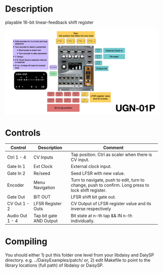 # Description
playable 16-bit linear-feedback shift register

![module overview](overview.png)

# Controls
| Control | Description | Comment |
| --- | --- | --- |
| Ctrl 1 - 4 | CV Inputs | Tap position. Ctrl as scaler when there is CV input. |
| Gate In 1 | Ext Clock | External clock input. |
| Gate In 2 | Re/seed | Seed LFSR with new value. |  
| Encoder | Menu Navigation | Turn to navigate, push to edit, turn to change, push to confirm. Long press to lock shift register.|
| Gate Out | BIT OUT | LFSR shift bit gate out. |
| CV Out 1 - 2 | LFSR Register Outs | CV Output of LFSR register value and its inverse respectively |
| Audio Out 1 - 4 | Tap bit gate AND Output | Bit state at n-th tap && IN n-th individually. |

# Compiling
You should either 1) put this folder one level from your libdaisy and DaiySP directory. e.g. ../DaisyExamples/patch/ or, 2) edit Makefile to point to the library locations (full path) of libdaisy or DaisySP.
